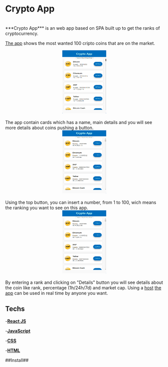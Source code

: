 # Crypto App #
<br>
***Crypto App*** is an web app based on SPA built up to get the ranks of cryptocurrency.

[The app](CryptoApp.epizy.com) shows the most wanted 100 cripto coins that are on the market.

<div style="text-align:center"> <img src="https://github.com/AndreiCinc/cryptoApp/blob/master/public/img/100Cards.gif" width="140" height="200"> </div>
<br>
	The app contain cards which has a name, main details and you will see more details about coins pushing a button.
<br>

<div style="text-align:center"><img src="https://github.com/AndreiCinc/cryptoApp/blob/master/public/img/topButton.gif"  width="140" height="200"></div> 
<br>
	Using the top button, you can insert a number, from 1 to 100, wich means the ranking you want to see on this app.
<br>
<div style="text-align:center"><img src="https://github.com/AndreiCinc/cryptoApp/blob/master/public/img/details.gif" width="140" height="200"></div> 
<br>
	By entering a rank and clicking on "Details" button you will see details about the coin like rank, percentage (1h/24h/7d) and market cap.
Using a <a href="https://infinityfree.net/">host</a> <a href="CryptoApp.epizy.com">the app</a> can be used in real time by anyone you want.

## Techs ##

-[**React JS**](https://reactjs.org/)

-[**JavaScript**](https://www.javascript.com/)

-[**CSS**](https://www.w3schools.com/css/)

-[**HTML**](https://html.com/)

##Install##



